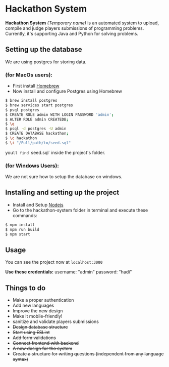 <!-- markdownlint-disable MD001 MD014 -->

# Hackathon System
**Hackathon System** *(Temporary name)* is an automated system to upload, compile and judge players submissions of programming problems. Currently, it's supporting Java and Python for solving problems.

## Setting up the database
We are using postgres for storing data.
### (for MacOs users):
- First install [Homebrew](https://brew.sh/)
- Now install and configure Postgres using Homebrew
```bash
$ brew install postgres
$ brew services start postgres
$ psql postgres
$ CREATE ROLE admin WITH LOGIN PASSWORD 'admin';
$ ALTER ROLE admin CREATEDB;
$ \q
$ psql -d postgres -U admin
$ CREATE DATABASE hackathon;
$ \c hackathon
$ \i "/Full/path/to/seed.sql"
```
you`ll find `seed.sql` inside the project's folder.
### (for Windows Users):
We are not sure how to setup the database on windows.

## Installing and setting up the project
- Install and Setup [Nodejs](http://nodejs.org)
- Go to the hackathon-system folder in terminal and execute these commands:
```bash
$ npm install
$ npm run build
$ npm start
```

## Usage

You can see the project now at `localhost:3000`

**Use these credentials:**
username: "admin"
password: "hadi"

## Things to do

- Make a proper authentication
- Add new languages
- Improve the new design
- Make it mobile-friendly!
- sanitize and validate players submissions
- ~~Design database structure~~
- ~~Start using ESLint~~
- ~~Add form validations~~
- ~~Connect frontend with backend~~
- ~~A new design for the system~~
- ~~Create a structure for writing questions (independent from any language syntax)~~
